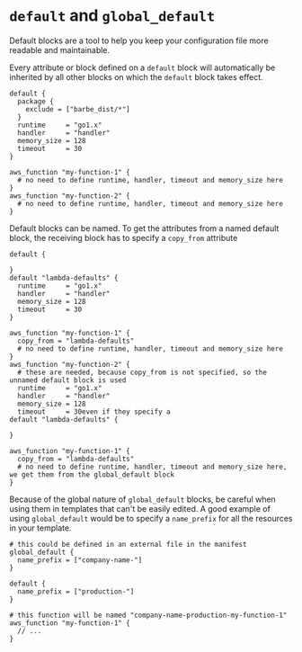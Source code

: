 # `default` and `global_default`

Default blocks are a tool to help you keep your configuration file more readable and maintainable.

Every attribute or block defined on a `default` block will automatically be inherited by all other blocks on which the `default` block takes effect.
```hcl
default {
  package {
    exclude = ["barbe_dist/*"]
  }
  runtime     = "go1.x"
  handler     = "handler"
  memory_size = 128
  timeout     = 30
}

aws_function "my-function-1" {
  # no need to define runtime, handler, timeout and memory_size here
}
aws_function "my-function-2" {
  # no need to define runtime, handler, timeout and memory_size here
}
```

Default blocks can be named. To get the attributes from a named default block, the receiving block has to specify a `copy_from` attribute 
```hcl
default {
  
}
default "lambda-defaults" {
  runtime     = "go1.x"
  handler     = "handler"
  memory_size = 128
  timeout     = 30
}

aws_function "my-function-1" {
  copy_from = "lambda-defaults"
  # no need to define runtime, handler, timeout and memory_size here
}
aws_function "my-function-2" {
  # these are needed, because copy_from is not specified, so the unnamed default block is used
  runtime     = "go1.x"
  handler     = "handler"
  memory_size = 128
  timeout     = 30even if they specify a
default "lambda-defaults" {
  
}

aws_function "my-function-1" {
  copy_from = "lambda-defaults"
  # no need to define runtime, handler, timeout and memory_size here, we get them from the global_default block
}
```

Because of the global nature of `global_default` blocks, be careful when using them in templates that can't be easily edited. 
A good example of using `global_default` would be to specify a `name_prefix` for all the resources in your template.
```hcl
# this could be defined in an external file in the manifest
global_default {
  name_prefix = ["company-name-"]
}

default {
  name_prefix = ["production-"]
}

# this function will be named "company-name-production-my-function-1"
aws_function "my-function-1" {
  // ...
}
```
